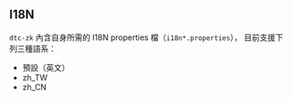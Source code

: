 I18N
----

`dtc-zk` 內含自身所需的 I18N properties 檔（`i18n*.properties`），
目前支援下列三種語系：

* 預設（英文）
* zh_TW
* zh_CN